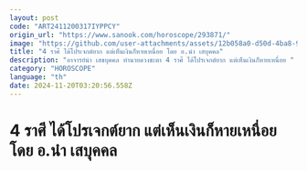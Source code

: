 ```yaml
---
layout: post
code: "ART2411200317IYPPCY"
origin_url: "https://www.sanook.com/horoscope/293871/"
image: "https://github.com/user-attachments/assets/12b058a0-d50d-4ba8-9292-cd6812f3a432"
title: "4 ราศี ได้โปรเจกต์ยาก แต่เห็นเงินก็หายเหนื่อย โดย อ.นำ เสบุคคล"
description: "อาจารย์นำ เสขบุคคล ทำนายดวงชะตา 4 ราศี ได้โปรเจกต์ยาก แต่เห็นเงินก็หายเหนื่อย "
category: "HOROSCOPE"
language: "th"
date: 2024-11-20T03:20:56.558Z
---
```


# 4 ราศี ได้โปรเจกต์ยาก แต่เห็นเงินก็หายเหนื่อย โดย อ.นำ เสบุคคล